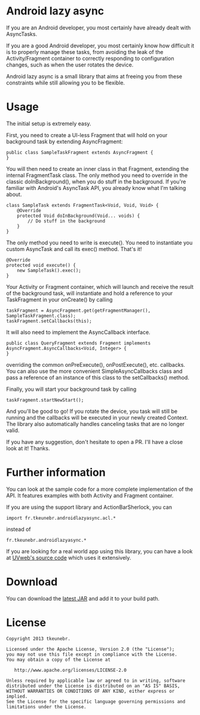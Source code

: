 Android lazy async
==================

If you are an Android developer, you most certainly have already dealt with AsyncTasks.

If you are a good Android developer, you most certainly know how difficult it is to properly manage
these tasks, from avoiding the leak of the Activity/Fragment container to correctly responding to configuration changes,
such as when the user rotates the device.

Android lazy async is a small library that aims at freeing you from these constraints while still allowing you to be flexible.

Usage
==================

The initial setup is extremely easy.

First, you need to create a UI-less Fragment that will hold on your background task by extending AsyncFragment:

    public class SampleTaskFragment extends AsyncFragment {
    }

You will then need to create an inner class in that Fragment, extending the internal FragmentTask class. The only method you need to override
in the classic doInBackground(), when you do stuff in the background. If you're familiar with Android's AsyncTask API, you already know what I'm talking about.

    class SampleTask extends FragmentTask<Void, Void, Void> {
        @Override
        protected Void doInBackground(Void... voids) {
            // Do stuff in the background
        }
    }

The only method you need to write is execute(). You need to instantiate you custom AsyncTask and call its exec() method. That's it!

    @Override
    protected void execute() {
        new SampleTask().exec();
    }


Your Activity or Fragment container, which will launch and receive the result of the background task, will instantiate and hold
a reference to your TaskFragment in your onCreate() by calling

    taskFragment = AsyncFragment.get(getFragmentManager(), SampleTaskFragment.class);
    taskFragment.setCallbacks(this);

It will also need to implement the AsyncCallback interface.

    public class QueryFragment extends Fragment implements AsyncFragment.AsyncCallbacks<Void, Integer> {
    }

overriding the common onPreExecute(), onPostExecute(), etc. callbacks. You can also use the more convenient SimpleAsyncCallbacks
class and pass a reference of an instance of this class to the setCallbacks() method.

Finally, you will start your background task by calling

    taskFragment.startNewStart();
    
And you'll be good to go! If you rotate the device, you task will still be running and the callbacks will be executed
in your newly created Context. The library also automatically handles canceling tasks that are no longer valid.

If you have any suggestion, don't hesitate to open a PR. I'll have a close look at it! Thanks.

Further information
==================

You can look at the sample code for a more complete implementation of the API. It features examples with both Activity and Fragment
container.

If you are using the support library and ActionBarSherlock, you can

    import fr.tkeunebr.androidlazyasync.acl.*
instead of

    fr.tkeunebr.androidlazyasync.*

If you are looking for a real world app using this library, you can have a look at [UVweb's source code](https://github.com/uvweb/UVwebForAndroid) which
uses it extensively.


Download
==================

You can download the [latest JAR](https://github.com/tkeunebr/android-lazy-async/raw/master/android-lazy-async-sample/android-lazy-async-sample/libs/android-lazy-async.jar)
and add it to your build path.

License
================

    Copyright 2013 tkeunebr.

    Licensed under the Apache License, Version 2.0 (the "License");
    you may not use this file except in compliance with the License.
    You may obtain a copy of the License at

       http://www.apache.org/licenses/LICENSE-2.0

    Unless required by applicable law or agreed to in writing, software
    distributed under the License is distributed on an "AS IS" BASIS,
    WITHOUT WARRANTIES OR CONDITIONS OF ANY KIND, either express or implied.
    See the License for the specific language governing permissions and
    limitations under the License.
